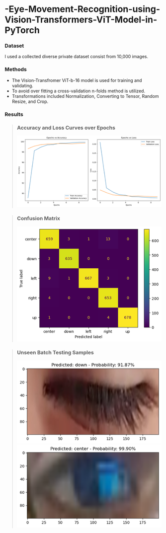 # -Eye-Movement-Recognition-using-Vision-Transformers-ViT-Model-in-PyTorch
### Dataset
I used a collected diverse private dataset consist from 10,000 images.
### Methods
- The Vision-Transfromer ViT-b-16 model is used for training and validating.
- To avoid over fitting a cross-validation n-folds method is utilized.
- Transformations included Normalization, Converting to Tensor, Random Resize, and Crop.
### Results
> ### **Accuracy and Loss Curves over Epochs**
> ![Accuracy and Loss Curves to Epochs](./media/ViT-Accuracy-Curve-Loss-Curve-Masaoodi.png)

> ### **Confusion Matrix**
> ![Confusion Matrix](./media/ViT-Vision-Transformer-confusion-matrix-Masaoodi.png)

> ### **Unseen Batch Testing Samples**
> ![Unseen Batch Testing Sample](./media/Batch-Testing-Masaoodi.png)
> ![Unseen Batch Testing Sample](./media/ViT-Test-Masaoodi.png)
